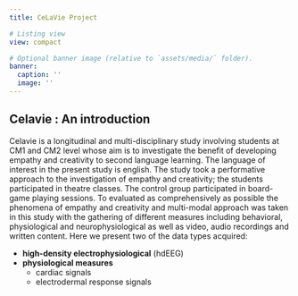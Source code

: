 ```yaml
---
title: CeLaVie Project

# Listing view
view: compact

# Optional banner image (relative to `assets/media/` folder).
banner:
  caption: ''
  image: ''
---
```

## Celavie : An introduction
Celavie is a longitudinal and multi-disciplinary study involving students at CM1 and CM2 level whose aim is to investigate the benefit of developing empathy and creativity to second language learning. The language of interest in the present study is english. The study took a performative approach to the investigation of empathy and creativity; the students participated in theatre classes. The control group participated in board-game playing sessions. To evaluated as comprehensively as possible the phenomena of empathy and creativity and multi-modal approach was taken in this study with the gathering of different measures including behavioral, physiological and neurophysiological as well as video, audio recordings  and written content. 
Here we present two of the data types acquired: 
- **high-density electrophysiological** (hdEEG)
- **physiological measures** 
  * cardiac signals
  * electrodermal response signals


